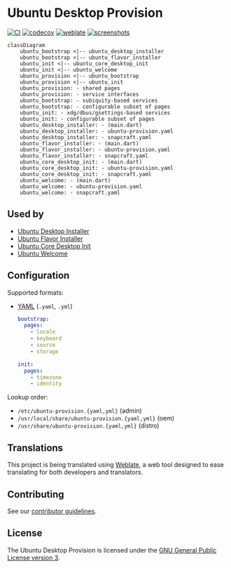 # Ubuntu Desktop Provision

[![CI](https://github.com/canonical/ubuntu-desktop-provision/actions/workflows/ci.yml/badge.svg)](https://github.com/canonical/ubuntu-desktop-provision/actions/workflows/ci.yml)
[![codecov](https://codecov.io/gh/canonical/ubuntu-desktop-provision/branch/main/graph/badge.svg?token=JcedDc47dU)](https://codecov.io/gh/canonical/ubuntu-desktop-provision)
[![weblate](https://hosted.weblate.org/widget/ubuntu-desktop-installer/svg-badge.svg)](https://hosted.weblate.org/engage/ubuntu-desktop-installer/)
[![screenshots](https://img.shields.io/badge/screenshots-gray?logo=ubuntu)](https://github.com/canonical/ubuntu-desktop-provision-screenshots)

```mermaid
classDiagram
    ubuntu_bootstrap <|-- ubuntu_desktop_installer
    ubuntu_bootstrap <|-- ubuntu_flavor_installer
    ubuntu_init <|-- ubuntu_core_desktop_init
    ubuntu_init <|-- ubuntu_welcome
    ubuntu_provision <|-- ubuntu_bootstrap
    ubuntu_provision <|-- ubuntu_init
    ubuntu_provision: - shared pages
    ubuntu_provision: - service interfaces
    ubuntu_bootstrap: - subiquity-based services
    ubuntu_bootstrap: - configurable subset of pages
    ubuntu_init: - xdg/dbus/gsettings-based services
    ubuntu_init: - configurable subset of pages
    ubuntu_desktop_installer: - (main.dart)
    ubuntu_desktop_installer: - ubuntu-provision.yaml
    ubuntu_desktop_installer: - snapcraft.yaml
    ubuntu_flavor_installer: - (main.dart)
    ubuntu_flavor_installer: - ubuntu-provision.yaml
    ubuntu_flavor_installer: - snapcraft.yaml
    ubuntu_core_desktop_init: - (main.dart)
    ubuntu_core_desktop_init: - ubuntu-provision.yaml
    ubuntu_core_desktop_init: - snapcraft.yaml
    ubuntu_welcome: - (main.dart)
    ubuntu_welcome: - ubuntu-provision.yaml
    ubuntu_welcome: - snapcraft.yaml
```

## Used by

- [Ubuntu Desktop Installer](https://github.com/canonical/ubuntu-desktop-installer)
- [Ubuntu Flavor Installer](https://github.com/canonical/ubuntu-flavor-installer)
- [Ubuntu Core Desktop Init](https://github.com/canonical/ubuntu-core-desktop-init)
- [Ubuntu Welcome](https://github.com/canonical/ubuntu-welcome)

## Configuration

Supported formats:
- [YAML](https://yaml.org/) (`.yaml`, `.yml`)

    ```yaml
    bootstrap:
      pages:
        - locale
        - keyboard
        - source
        - storage

    init:
      pages:
        - timezone
        - identity
    ```

Lookup order:
- `/etc/ubuntu-provision.{yaml,yml}` (admin)
- `/usr/local/share/ubuntu-provision.{yaml,yml}` (oem)
- `/usr/share/ubuntu-provision.{yaml,yml}` (distro)

## Translations

This project is being translated using [Weblate](https://hosted.weblate.org/engage/ubuntu-desktop-installer/), a web tool designed to ease translating for both developers and translators.

## Contributing

See our [contributor guidelines](CONTRIBUTING.md).

## License

The Ubuntu Desktop Provision is licensed under the [GNU General Public License version 3](LICENSE).
